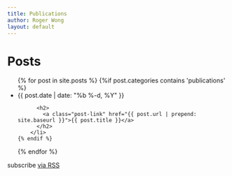 ```yaml
---
title: Publications
author: Roger Wong
layout: default
---
```

<div>
<h1 class="page-heading">Posts</h1>
<ul class="post-list">
  {% for post in site.posts %}
    {%if post.categories contains 'publications' %}
        <li>
          <span class="post-meta">{{ post.date | date: "%b %-d, %Y" }}</span>

          <h2>
            <a class="post-link" href="{{ post.url | prepend: site.baseurl }}">{{ post.title }}</a>
          </h2>
        </li>
    {% endif %}
  {% endfor %}
</ul>

<p class="rss-subscribe">subscribe <a href="{{ "/feed.xml" | prepend: site.baseurl }}">via RSS</a></p>


</div>
